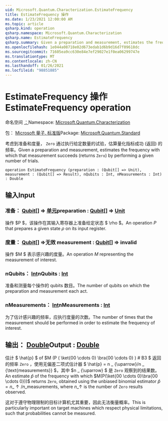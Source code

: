 ```yaml
---
uid: Microsoft.Quantum.Characterization.EstimateFrequency
title: EstimateFrequency 操作
ms.date: 1/23/2021 12:00:00 AM
ms.topic: article
qsharp.kind: operation
qsharp.namespace: Microsoft.Quantum.Characterization
qsharp.name: EstimateFrequency
qsharp.summary: Given a preparation and measurement, estimates the frequency with which that measurement succeeds (returns `Zero`) by performing a given number of trials.
ms.openlocfilehash: 1e044a08718e02d673edab1d6b9d16d7f09618dc
ms.sourcegitcommit: 71605ea9cc630e84e7ef29027e1f0ea06299747e
ms.translationtype: MT
ms.contentlocale: zh-CN
ms.lasthandoff: 01/26/2021
ms.locfileid: "98851885"
---
```

# <a name="estimatefrequency-operation"></a><span data-ttu-id="872c2-102">EstimateFrequency 操作</span><span class="sxs-lookup"><span data-stu-id="872c2-102">EstimateFrequency operation</span></span>

<span data-ttu-id="872c2-103">命名空间 [：](xref:Microsoft.Quantum.Characterization)</span><span class="sxs-lookup"><span data-stu-id="872c2-103">Namespace: [Microsoft.Quantum.Characterization](xref:Microsoft.Quantum.Characterization)</span></span>

<span data-ttu-id="872c2-104">包： [Microsoft 量子. 标准版](https://nuget.org/packages/Microsoft.Quantum.Standard)</span><span class="sxs-lookup"><span data-stu-id="872c2-104">Package: [Microsoft.Quantum.Standard](https://nuget.org/packages/Microsoft.Quantum.Standard)</span></span>


<span data-ttu-id="872c2-105">考虑到准备和度量， `Zero` 通过执行给定数量的试验，估算量化指标成功 (返回) 的频率。</span><span class="sxs-lookup"><span data-stu-id="872c2-105">Given a preparation and measurement, estimates the frequency with which that measurement succeeds (returns `Zero`) by performing a given number of trials.</span></span>

```qsharp
operation EstimateFrequency (preparation : (Qubit[] => Unit), measurement : (Qubit[] => Result), nQubits : Int, nMeasurements : Int) : Double
```


## <a name="input"></a><span data-ttu-id="872c2-106">输入</span><span class="sxs-lookup"><span data-stu-id="872c2-106">Input</span></span>

### <a name="preparation--qubit--unit"></a><span data-ttu-id="872c2-107">准备： [Qubit](xref:microsoft.quantum.lang-ref.qubit)[] => [单元](xref:microsoft.quantum.lang-ref.unit)</span><span class="sxs-lookup"><span data-stu-id="872c2-107">preparation : [Qubit](xref:microsoft.quantum.lang-ref.qubit)[] => [Unit](xref:microsoft.quantum.lang-ref.unit)</span></span> 

<span data-ttu-id="872c2-108">操作 $P $，该操作在其输入寄存器上准备给定状态 $ \rho $。</span><span class="sxs-lookup"><span data-stu-id="872c2-108">An operation $P$ that prepares a given state $\rho$ on its input register.</span></span>


### <a name="measurement--qubit--__invalidresult__"></a><span data-ttu-id="872c2-109">度量： [Qubit](xref:microsoft.quantum.lang-ref.qubit)[] =>__无效 <Result>__</span><span class="sxs-lookup"><span data-stu-id="872c2-109">measurement : [Qubit](xref:microsoft.quantum.lang-ref.qubit)[] => __invalid<Result>__</span></span> 

<span data-ttu-id="872c2-110">操作 $M $ 表示感兴趣的度量。</span><span class="sxs-lookup"><span data-stu-id="872c2-110">An operation $M$ representing the measurement of interest.</span></span>


### <a name="nqubits--int"></a><span data-ttu-id="872c2-111">nQubits： [Int](xref:microsoft.quantum.lang-ref.int)</span><span class="sxs-lookup"><span data-stu-id="872c2-111">nQubits : [Int](xref:microsoft.quantum.lang-ref.int)</span></span>

<span data-ttu-id="872c2-112">准备和测量每个操作的 qubits 数目。</span><span class="sxs-lookup"><span data-stu-id="872c2-112">The number of qubits on which the preparation and measurement each act.</span></span>


### <a name="nmeasurements--int"></a><span data-ttu-id="872c2-113">nMeasurements： [Int](xref:microsoft.quantum.lang-ref.int)</span><span class="sxs-lookup"><span data-stu-id="872c2-113">nMeasurements : [Int](xref:microsoft.quantum.lang-ref.int)</span></span>

<span data-ttu-id="872c2-114">为了估计感兴趣的频率，应执行度量的次数。</span><span class="sxs-lookup"><span data-stu-id="872c2-114">The number of times that the measurement should be performed in order to estimate the frequency of interest.</span></span>



## <a name="output--double"></a><span data-ttu-id="872c2-115">输出： [Double](xref:microsoft.quantum.lang-ref.double)</span><span class="sxs-lookup"><span data-stu-id="872c2-115">Output : [Double](xref:microsoft.quantum.lang-ref.double)</span></span>

<span data-ttu-id="872c2-116">估计 $ \hat{p} $ of $M (P ( \ket{00 \cdots 0} \bra{00 \cdots 0} ) # B3 $ 返回的频率 `Zero` ，使用无偏差二项式估计器 $ \hat{p} = n \_ {\uparrow}/n \_ {\text{measurements}} $，其中 $n \_ {\uparrow} $ 是 `Zero` 观察到的结果数。</span><span class="sxs-lookup"><span data-stu-id="872c2-116">An estimate $\hat{p}$ of the frequency with which $M(P(\ket{00 \cdots 0}\bra{00 \cdots 0}))$ returns `Zero`, obtained using the unbiased binomial estimator $\hat{p} = n\_{\uparrow} / n\_{\text{measurements}}$, where $n\_{\uparrow}$ is the number of `Zero` results observed.</span></span>

<span data-ttu-id="872c2-117">这对于遵守物理限制的目标计算机尤其重要，因此无法衡量概率。</span><span class="sxs-lookup"><span data-stu-id="872c2-117">This is particularly important on target machines which respect physical limitations, such that probabilities cannot be measured.</span></span>